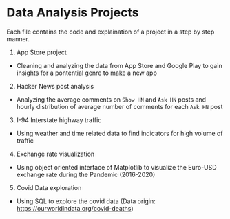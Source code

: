 # Data Analysis Projects
Each file contains the code and explaination of a project in a step by step manner.

1. App Store project
- Cleaning and analyzing the data from App Store and Google Play to gain insights for a pontential genre to make a new app  

2. Hacker News post analysis
- Analyzing the average comments on `Show HN` and `Ask HN` posts and hourly distribution of average number of comments for each `Ask HN` post

3. I-94 Interstate highway traffic 
- Using weather and time related data to find indicators for high volume of traffic 

4. Exchange rate visualization
- Using object oriented interface of Matplotlib to visualize the Euro-USD exchange rate during the Pandemic (2016-2020)

5. Covid Data exploration
- Using SQL to explore the covid data (Data origin: https://ourworldindata.org/covid-deaths)
